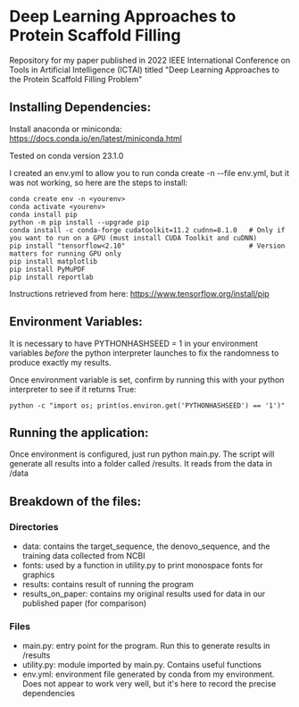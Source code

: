 
# Deep Learning Approaches to Protein Scaffold Filling

Repository for my paper published in 2022 IEEE International Conference on Tools in Artificial Intelligence (ICTAI)
titled "Deep Learning Approaches to the Protein Scaffold Filling Problem"

## Installing Dependencies:
Install anaconda or miniconda: https://docs.conda.io/en/latest/miniconda.html

Tested on conda version 23.1.0

I created an env.yml to allow you to run conda create -n <yourenv> --file env.yml, but it was not working, so here are the steps to install:

    conda create env -n <yourenv>
    conda activate <yourenv>
    conda install pip
    python -m pip install --upgrade pip
    conda install -c conda-forge cudatoolkit=11.2 cudnn=8.1.0   # Only if you want to run on a GPU (must install CUDA Toolkit and cuDNN)
    pip install "tensorflow<2.10"                               # Version matters for running GPU only
    pip install matplotlib
    pip install PyMuPDF
    pip install reportlab

Instructions retrieved from here: https://www.tensorflow.org/install/pip

## Environment Variables:

It is necessary to have PYTHONHASHSEED = 1 in your environment variables *before* the python interpreter launches to fix the randomness to produce exactly my results.

Once environment variable is set, confirm by running this with your python interpreter to see if it returns True:

    python -c "import os; print(os.environ.get('PYTHONHASHSEED') == '1')"

## Running the application:

Once environment is configured, just run python main.py. The script will generate all results into a folder called /results. It reads from the data in /data

## Breakdown of the files:

### Directories
- data: contains the target_sequence, the denovo_sequence, and the training data collected from NCBI
- fonts: used by a function in utility.py to print monospace fonts for graphics
- results: contains result of running the program
- results_on_paper: contains my original results used for data in our published paper (for comparison)

### Files
- main.py: entry point for the program. Run this to generate results in /results
- utility.py: module imported by main.py. Contains useful functions
- env.yml: environment file generated by conda from my environment. Does not appear to work very well, but it's here to record the precise dependencies

